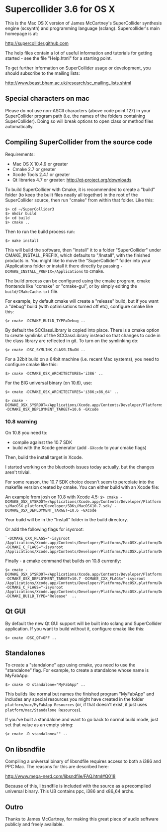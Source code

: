 Supercollider 3.6 for OS X
==========================

This is the Mac OS X version of James McCartney's SuperCollider
synthesis engine (scsynth) and programming language (sclang).
Supercollider's main homepage is at:

http://supercollider.github.com

The help files contain a lot of useful information and tutorials for getting
started - see the file "Help.html" for a starting point.

To get further information on SuperCollider usage or development, you
should subscribe to the mailing lists:

http://www.beast.bham.ac.uk/research/sc_mailing_lists.shtml


Special characters on mac
-------------------------

Please do not use non-ASCII characters (above code point 127) in your SuperCollider program path (i.e. the names of the folders containing SuperCollider).
Doing so will break options to open class or method files automatically.


Compiling SuperCollider from the source code
--------------------------------------------

Requirements:
 * Mac OS X 10.4.9 or greater
 * Cmake 2.7 or greater
 * Xcode Tools 2.4.1 or greater
 * Qt libraries 4.7 or greater: http://qt-project.org/downloads

To build SuperCollider with Cmake, it is recommended to create a "build"
folder (to keep the built files neatly all together) in the root of the
SuperCollider source, then run "cmake" from within that folder. Like this:

```
$> cd ~/SuperCollider3
$> mkdir build
$> cd build
$> cmake ..
```

Then to run the build process run:

```
$> make install
```

This will build the software, then "install" it to a folder "SuperCollider" under CMAKE_INSTALL_PREFIX, which defaults to "<build-directory>/Install",
with the finished products in. You might like to move the "SuperCollider"
folder into your /Applications folder or install it there directly by
passing `-DCMAKE_INSTALL_PREFIX=/Applications` to cmake.

The build process can be configured using the cmake program, cmake
frontends like "ccmake" or "cmake-gui", or by simply editing the
`build/CMakeCache.txt` file.

For example, by default cmake will create a "release" build, but if you want a
"debug" build (with optimisations turned off etc), configure cmake like this:

```
$> cmake -DCMAKE_BUILD_TYPE=Debug ..
```

By default the SCClassLibrary is copied into place. There is a cmake option to create
symlinks of the SCClassLibrary instead so that changes to code in the class library are reflected in git.
To turn on the symlinking do:

```
$> cmake -DSC_SYMLINK_CLASSLIB=ON ..
```

For a 32bit build on a 64bit machine (i.e. recent Mac systems), you need to
configure cmake like this:

```
$> cmake -DCMAKE_OSX_ARCHITECTURES='i386' ..
```

For the BIG universal binary (on 10.6), use:

```
$> cmake -DCMAKE_OSX_ARCHITECTURES='i386;x86_64' ..
```

```
$> cmake -DCMAKE_OSX_SYSROOT=/Applications/Xcode.app/Contents/Developer/Platforms/MacOSX.platform/Developer/SDKs/MacOSX10.7.sdk/ -DCMAKE_OSX_DEPLOYMENT_TARGET=10.6 -GXcode
```


### 10.8 warning

On 10.8 you need to:

 - compile against the 10.7 SDK
 - build with the Xcode generator (add `-GXcode` to your cmake flags)

Then, build the install target in Xcode.

I started working on the bluetooth issues today actually, but the changes aren't trivial.

For some reason, the 10.7 SDK choice doesn't seem to percolate into the makefile version created by cmake. You can either build with an Xcode file:

An example from josh on 10.8 with Xcode 4.5:
`$> cmake -DCMAKE_OSX_SYSROOT=/Applications/Xcode.app/Contents/Developer/Platforms/MacOSX.platform/Developer/SDKs/MacOSX10.7.sdk/ -DCMAKE_OSX_DEPLOYMENT_TARGET=10.6 -GXcode`

Your build will be in the "Install" folder in the build directory.

Or add the following flags for isysroot:

	`-DCMAKE_CXX_FLAGS="-isysroot /Applications/Xcode.app/Contents/Developer/Platforms/MacOSX.platform/Developer/SDKs/MacOSX10.7.sdk/" -DCMAKE_C_FLAGS="-isysroot /Applications/Xcode.app/Contents/Developer/Platforms/MacOSX.platform/Developer/SDKs/MacOSX10.7.sdk/"`

Finally - a cmake command that builds on 10.8 currently:

```
$> cmake -DCMAKE_OSX_SYSROOT=/Applications/Xcode.app/Contents/Developer/Platforms/MacOSX.platform/Developer/SDKs/MacOSX10.7.sdk/ -DCMAKE_OSX_DEPLOYMENT_TARGET=10.7 -DCMAKE_CXX_FLAGS="-isysroot /Applications/Xcode.app/Contents/Developer/Platforms/MacOSX.platform/Developer/SDKs/MacOSX10.7.sdk/"  -DCMAKE_C_FLAGS="-isysroot /Applications/Xcode.app/Contents/Developer/Platforms/MacOSX.platform/Developer/SDKs/MacOSX10.7.sdk/" -DCMAKE_BUILD_TYPE="Release"  ..
```


Qt GUI
------

By default the new Qt GUI support will be built into sclang and
SuperCollider application. If you want to build without it, configure
cmake like this:

```
$> cmake -DSC_QT=OFF ..
```


Standalones
-----------

To create a "standalone" app using cmake, you need to use the "standalone" flag.
For example, to create a standalone whose name is MyFabApp:

```
$> cmake -D standalone="MyFabApp" ..
```

This builds like normal but names the finished program "MyFabApp" and includes
any special resources you might have created in the folder
`platform/mac/MyFabApp Resources` (or, if that doesn't exist, it just uses
`platform/mac/Standalone Resources`).

If you've built a standalone and want to go back to normal build mode, just
set that value as an empty string:

```
$> cmake -D standalone="" ..
```


On libsndfile
-------------

Compiling a universal binary of libsndfile requires access to both a
i386 and PPC Mac. The reasons for this are described here:

http://www.mega-nerd.com/libsndfile/FAQ.html#Q018

Because of this, libsndfile is included with the source as a precompiled
universal binary. This UB contains ppc, i386 and x86_64 archs.


Outro
-----

Thanks to James McCartney, for making this great piece of audio software publicly and freely available.